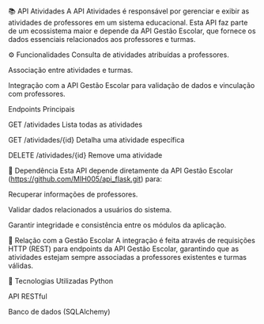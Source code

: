 📚 API Atividades
A API Atividades é responsável por gerenciar e exibir as atividades de professores em um sistema educacional. Esta API faz parte de um ecossistema maior e depende da API Gestão Escolar, que fornece os dados essenciais relacionados aos professores e turmas.

⚙️ Funcionalidades
Consulta de atividades atribuídas a professores.

Associação entre atividades e turmas.

Integração com a API Gestão Escolar para validação de dados e vinculação com professores.

Endpoints Principais

GET	/atividades	Lista todas as atividades

GET	/atividades/{id}	Detalha uma atividade específica

DELETE	/atividades/{id}	Remove uma atividade

🧩 Dependência
Esta API depende diretamente da API Gestão Escolar (https://github.com/MIH005/api_flask.git) para:

Recuperar informações de professores.

Validar dados relacionados a usuários do sistema.

Garantir integridade e consistência entre os módulos da aplicação.

🔗 Relação com a Gestão Escolar
A integração é feita através de requisições HTTP (REST) para endpoints da API Gestão Escolar, garantindo que as atividades estejam sempre associadas a professores existentes e turmas válidas.

🚀 Tecnologias Utilizadas
Python 

API RESTful

Banco de dados (SQLAlchemy)
